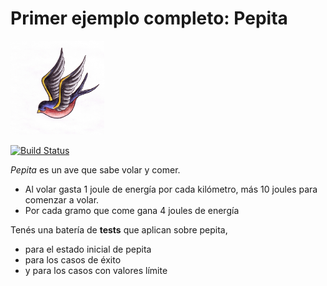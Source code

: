 # Primer ejemplo completo: Pepita

<img src="img/pepita.jpg" height="150" width="150">

[![Build Status](https://travis-ci.org/wollok/introPepita.svg?branch=master)](https://travis-ci.org/wollok/introPepita)

*Pepita* es un ave que sabe volar y comer.

* Al volar gasta 1 joule de energía por cada kilómetro, más 10 joules para comenzar a volar.
* Por cada gramo que come gana 4 joules de energía

Tenés una batería de **tests** que aplican sobre pepita,

* para el estado inicial de pepita
* para los casos de éxito
* y para los casos con valores límite 
